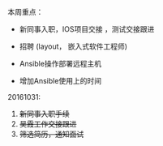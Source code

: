 本周重点：

* 新同事入职，IOS项目交接 ，测试交接跟进

* 招聘 \(layout， 嵌入式软件工程师\)

* Ansible操作部署远程主机

* 增加Ansible使用上的时间


20161031:

1. ~~新同事入职手续~~
2. ~~吴霞工作交接跟进~~
3. ~~筛选简历，通知面试~~



